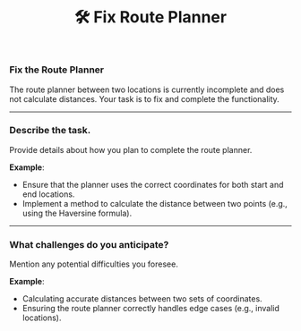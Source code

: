 ﻿---
name: "🛠️ Fix Route Planner"
description: "Fix and complete the route planner functionality."
title: "🛠️ Fix Route Planner"
labels: ["bug", "enhancement"]
---

### Fix the Route Planner

The route planner between two locations is currently incomplete and does not calculate distances. Your task is to fix and complete the functionality.

---

### Describe the task.
Provide details about how you plan to complete the route planner.

**Example**:  
- Ensure that the planner uses the correct coordinates for both start and end locations.
- Implement a method to calculate the distance between two points (e.g., using the Haversine formula).

---

### What challenges do you anticipate?
Mention any potential difficulties you foresee.

**Example**:  
- Calculating accurate distances between two sets of coordinates.
- Ensuring the route planner correctly handles edge cases (e.g., invalid locations).
